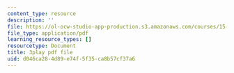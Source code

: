 ```yaml
---
content_type: resource
description: ''
file: https://ol-ocw-studio-app-production.s3.amazonaws.com/courses/15-s21-nuts-and-bolts-of-business-plans-january-iap-2014/d046ca284d89e74f5f35ca8b57cf37a6_b9Yyj3htBLE.pdf
file_type: application/pdf
learning_resource_types: []
resourcetype: Document
title: 3play pdf file
uid: d046ca28-4d89-e74f-5f35-ca8b57cf37a6
---
```

